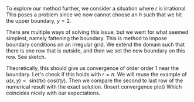 To explore our method further, we consider a situation where $r$ is irrational. This poses a problem since we now cannot choose an $h$ such that we hit the upper boundary, $y=2$. 

There are multiple ways of solving this issue, but we went for what seemed simplest, namely fattening the boundary. This is method to impose boundary conditions on an irregular grid. We extend the domain such that there is one row that is outside, and then we set the new boundary on this row. See sketch. 

Theoretically, this should give us convergence of order order 1 near the boundary. Let's check if this holds with $r=\pi$. We will reuse the example of $u(x,y)=\text{ sin}(\pi x)\text{ cos}(\pi y)$. Then we compare the second to last row of the numerical result with the exact solution.
(Insert convergence plot)
Which coincides nicely with our expectations.